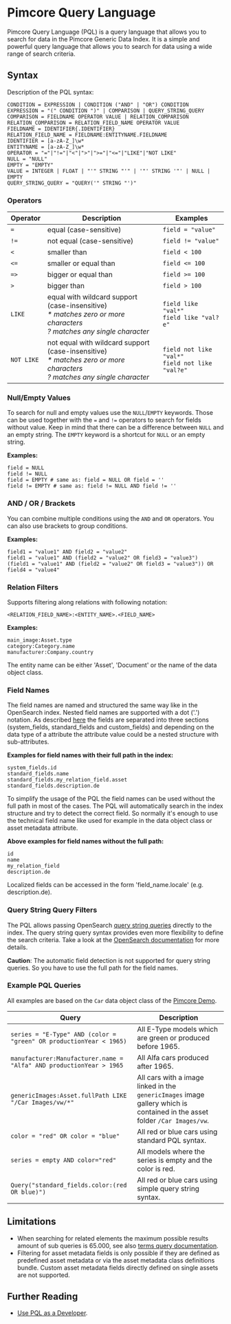 # Pimcore Query Language

Pimcore Query Language (PQL) is a query language that allows you to search for data in the Pimcore Generic Data Index. It is a simple and powerful query language that allows you to search for data using a wide range of search criteria.

## Syntax

Description of the PQL syntax:

```
CONDITION = EXPRESSION | CONDITION ("AND" | "OR") CONDITION
EXPRESSION = "(" CONDITION ")" | COMPARISON | QUERY_STRING_QUERY
COMPARISON = FIELDNAME OPERATOR VALUE | RELATION_COMPARISON
RELATION_COMPARISON = RELATION_FIELD_NAME OPERATOR VALUE
FIELDNAME = IDENTIFIER{.IDENTIFIER}                         
RELATION_FIELD_NAME = FIELDNAME:ENTITYNAME.FIELDNAME      
IDENTIFIER = [a-zA-Z_]\w*
ENTITYNAME = [a-zA-Z_]\w*
OPERATOR = "="|"!="|"<"|">"|">="|"<="|"LIKE"|"NOT LIKE"
NULL = "NULL"
EMPTY = "EMPTY"
VALUE = INTEGER | FLOAT | "'" STRING "'" | '"' STRING '"' | NULL | EMPTY
QUERY_STRING_QUERY = "QUERY('" STRING "')"
```

### Operators

| Operator   | Description                                                                                                                               | Examples                                             |
|------------|-------------------------------------------------------------------------------------------------------------------------------------------|------------------------------------------------------|
| `=`        | equal (case-sensitive)                                                                                                                    | `field = "value"`                                    |
| `!=`       | not equal (case-sensitive)                                                                                                                | `field != "value"`                                   |
| `<`        | smaller than                                                                                                                              | `field < 100`                                        |
| `<=`       | smaller or equal than                                                                                                                     | `field <= 100`                                       |
| `=>`       | bigger or equal than                                                                                                                      | `field >= 100`                                       |
| `>`        | bigger than                                                                                                                               | `field > 100`                                        |
| `LIKE`     | equal with wildcard support (case-insensitive)<br/><em>* matches zero or more characters</em><br/><em>? matches any single character</em> | `field like "val*"`<br/>`field like "val?e"`         |
| `NOT LIKE` | not equal with wildcard support (case-insensitive)<br/><em>* matches zero or more characters</em><br/><em>? matches any single character</em>                | `field not like "val*"`<br/>`field not like "val?e"` |

### Null/Empty Values

To search for null and empty values use the `NULL`/`EMPTY` keywords. Those can be used together with the `=` and `!=` operators to search for fields without value. Keep in mind that there can be a difference between `NULL` and an empty string. The `EMPTY` keyword is a shortcut for `NULL` or an empty string.

**Examples:**

```
field = NULL
field != NULL
field = EMPTY # same as: field = NULL OR field = ''
field != EMPTY # same as: field != NULL AND field != ''
```

### AND / OR / Brackets

You can combine multiple conditions using the `AND` and `OR` operators. You can also use brackets to group conditions.

**Examples:**

```
field1 = "value1" AND field2 = "value2"
field1 = "value1" AND (field2 = "value2" OR field3 = "value3")
(field1 = "value1" AND (field2 = "value2" OR field3 = "value3")) OR field4 = "value4"
```


### Relation Filters

Supports filtering along relations with following notation:

`<RELATION_FIELD_NAME>:<ENTITY_NAME>.<FIELD_NAME>`

**Examples:**

```
main_image:Asset.type
category:Category.name
manufacturer:Company.country
```

The entity name can be either 'Asset', 'Document' or the name of the data object class.

### Field Names

The field names are named and structured the same way like in the OpenSearch index. Nested field names are supported with a dot ('.') notation.
As described [here](../../05_Extending_Data_Index/06_Extend_Search_Index.md) the fields are separated into three sections (system_fields, standard_fields and custom_fields) and depending on the data type of a attribute the attribute value could be a nested structure with sub-attributes.


**Examples for field names with their full path in the index:**

```
system_fields.id
standard_fields.name
standard_fields.my_relation_field.asset
standard_fields.description.de
```

To simplify the usage of the PQL the field names can be used without the full path in most of the cases. The PQL will automatically search in the index structure and try to detect the correct field. So normally it's enough to use the technical field name like used for example in the data object class or asset metadata attribute.

**Above examples for field names without the full path:**

```
id
name
my_relation_field
description.de
```

Localized fields can be accessed in the form 'field_name.locale' (e.g. description.de).

### Query String Query Filters

The PQL allows passing OpenSearch [query string queries](https://opensearch.org/docs/latest/query-dsl/full-text/query-string/#query-string-syntax) directly to the index. The query string query syntax provides even more flexibility to define the search criteria. Take a look at the [OpenSearch documentation](https://opensearch.org/docs/latest/query-dsl/full-text/query-string/#query-string-syntax) for more details.

**Caution**: The automatic field detection is not supported for query string queries. So you have to use the full path for the field names.

### Example PQL Queries

All examples are based on the `Car` data object class of the [Pimcore Demo](https://pimcore.com/en/try).

| Query                                                               | Description                                                                                                                | 
|---------------------------------------------------------------------|----------------------------------------------------------------------------------------------------------------------------|
| `series = "E-Type" AND (color = "green" OR productionYear < 1965)`  | All E-Type models which are green or produced before 1965.                                                                 |
| `manufacturer:Manufacturer.name = "Alfa" AND productionYear > 1965` | All Alfa cars produced after 1965.                                                                                         |
| `genericImages:Asset.fullPath LIKE "/Car Images/vw/*"`              | All cars with a image linked in the `genericImages` image gallery which is contained in the asset folder `/Car Images/vw`. |
| `color = "red" OR color = "blue"`                                   | All red or blue cars using standard PQL syntax.                                                                            |
| `series = empty AND color="red"`                                    | All models where the series is empty and the color is red.                                                                 |
| `Query("standard_fields.color:(red OR blue)")`                      | All red or blue cars using simple query string syntax.                                                                     |

## Limitations

* When searching for related elements the maximum possible results amount of sub queries is 65.000, see also [terms query documentation](https://opensearch.org/docs/latest/query-dsl/term/terms/).
* Filtering for asset metadata fields is only possible if they are defined as predefined asset metadata or via the asset metadata class definitions bundle. Custom asset metadata fields directly defined on single assets are not supported.

## Further Reading

- [Use PQL as a Developer](./03_Use_PQL_as_Developer.md).
